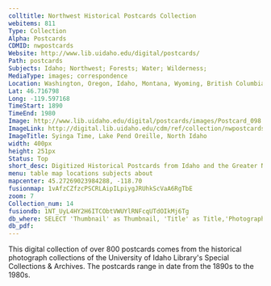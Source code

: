 ```yaml
---
colltitle: Northwest Historical Postcards Collection 
webitems: 811
Type: Collection
Alpha: Postcards
CDMID: nwpostcards
Website: http://www.lib.uidaho.edu/digital/postcards/
Path: postcards
Subjects: Idaho; Northwest; Forests; Water; Wilderness;
MediaType: images; correspondence
Location: Washington, Oregon, Idaho, Montana, Wyoming, British Columbia and Alberta
Lat: 46.716798
Long: -119.597168
TimeStart: 1890
TimeEnd: 1980
Image: http://www.lib.uidaho.edu/digital/postcards/images/Postcard_098.jpg
ImageLink: http://digital.lib.uidaho.edu/cdm/ref/collection/nwpostcards/id/235
ImageTitle: Syinga Time, Lake Pend Oreille, North Idaho
width: 400px
height: 251px
Status: Top
short_desc: Digitized Historical Postcards from Idaho and the Greater Northwest 
menu: table map locations subjects about
mapcenter: 45.27269023984288, -118.70
fusionmap: 1vAfzCZfzcPSCRLAipILpiygJRUhkScVaA6RgTbE
zoom: 7
Collection_num: 14
fusiondb: 1NT_UyL4HY2H6ITCObtVWUYlRNFcqUTdOIkMj6Tg
db_where: SELECT 'Thumbnail' as Thumbnail, 'Title' as Title,'Photographer' as Photographer, 'Publisher' as Publisher, 'Description' as Description,   'Keywords' as Subjects, 'Latitude2' as Location,   'cdmid' as Link  
db_pdf: 
---
```

This digital collection of over 800 postcards comes from the historical photograph collections of the University of Idaho Library's Special Collections & Archives. The postcards range in date from the 1890s to the 1980s.